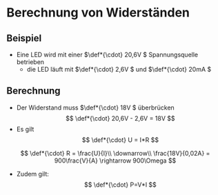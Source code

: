 # Berechnung von Widerständen
## Beispiel
- Eine LED wird mit einer $\def*{\cdot} 20,6V $ Spannungsquelle betrieben
  - die LED läuft mit $\def*{\cdot} 2,6V $ und $\def*{\cdot} 20mA $

## Berechnung
- Der Widerstand muss $\def*{\cdot} 18V $ überbrücken
$$
\def*{\cdot}
	20,6V - 2,6V = 18V
$$
- Es gilt
$$
\def*{\cdot}
	U = I*R
$$

$$
\def*{\cdot}
	R = \frac{U}{I}\\
	\downarrow\\
	\frac{18V}{0,02A} = 900\frac{V}{A} \rightarrow 900\Omega
$$
- Zudem gilt:
$$
\def*{\cdot}
	P=V*I
$$